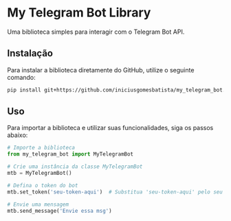# My Telegram Bot Library

Uma biblioteca simples para interagir com o Telegram Bot API.

## Instalação

Para instalar a biblioteca diretamente do GitHub, utilize o seguinte comando:

```bash
pip install git+https://github.com/iniciusgomesbatista/my_telegram_bot.git
```

## Uso

Para importar a biblioteca e utilizar suas funcionalidades, siga os passos abaixo:

```python
# Importe a biblioteca
from my_telegram_bot import MyTelegramBot

# Crie uma instância da classe MyTelegramBot
mtb = MyTelegramBot()

# Defina o token do bot
mtb.set_token('seu-token-aqui')  # Substitua 'seu-token-aqui' pelo seu token real

# Envie uma mensagem
mtb.send_message('Envie essa msg')
```
